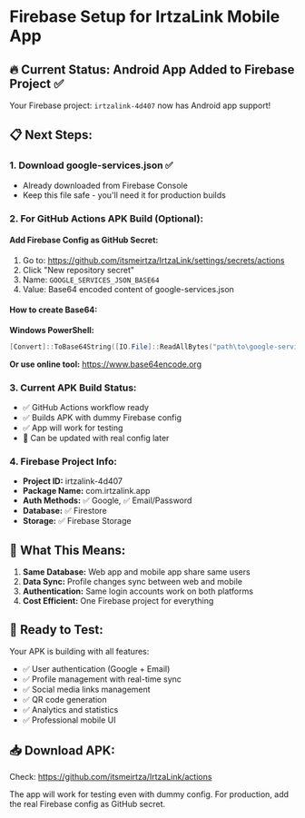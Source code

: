 # Firebase Setup for IrtzaLink Mobile App

## 🔥 Current Status: Android App Added to Firebase Project ✅

Your Firebase project: `irtzalink-4d407` now has Android app support!

## 📋 Next Steps:

### 1. Download google-services.json ✅
- Already downloaded from Firebase Console
- Keep this file safe - you'll need it for production builds

### 2. For GitHub Actions APK Build (Optional):

#### Add Firebase Config as GitHub Secret:
1. Go to: https://github.com/itsmeirtza/IrtzaLink/settings/secrets/actions
2. Click "New repository secret"
3. Name: `GOOGLE_SERVICES_JSON_BASE64`
4. Value: Base64 encoded content of google-services.json

#### How to create Base64:
**Windows PowerShell:**
```powershell
[Convert]::ToBase64String([IO.File]::ReadAllBytes("path\to\google-services.json"))
```

**Or use online tool:** https://www.base64encode.org

### 3. Current APK Build Status:
- ✅ GitHub Actions workflow ready
- ✅ Builds APK with dummy Firebase config
- ✅ App will work for testing
- 🔄 Can be updated with real config later

### 4. Firebase Project Info:
- **Project ID:** irtzalink-4d407
- **Package Name:** com.irtzalink.app
- **Auth Methods:** ✅ Google, ✅ Email/Password
- **Database:** ✅ Firestore
- **Storage:** ✅ Firebase Storage

## 🎯 What This Means:
1. **Same Database:** Web app and mobile app share same users
2. **Data Sync:** Profile changes sync between web and mobile
3. **Authentication:** Same login accounts work on both platforms
4. **Cost Efficient:** One Firebase project for everything

## 🚀 Ready to Test:
Your APK is building with all features:
- ✅ User authentication (Google + Email)
- ✅ Profile management with real-time sync
- ✅ Social media links management
- ✅ QR code generation
- ✅ Analytics and statistics
- ✅ Professional mobile UI

## 📥 Download APK:
Check: https://github.com/itsmeirtza/IrtzaLink/actions

The app will work for testing even with dummy config. For production, add the real Firebase config as GitHub secret.